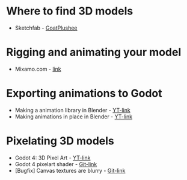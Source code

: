 
# Where to find 3D models
- Sketchfab - [GoatPlushee](https://sketchfab.com/3d-models/goat-plushie-732d96ea25fb48bab8fa91e98368b169)

# Rigging and animating your model
- Mixamo.com - [link](www.mixamo.com)

# Exporting animations to Godot
- Making a animation library in Blender - [YT-link](https://www.youtube.com/watch?v=cetPEHgmATA)
- Making animations in place in Blender - [YT-link](https://www.youtube.com/watch?v=le7exScwwrQ)

# Pixelating 3D models
- Godot 4: 3D Pixel Art - [YT-link](https://www.youtube.com/watch?v=Mg_V27arKdg)
- Godot 4 pixelart shader - [Git-link](https://github.com/leopeltola/Godot-3d-pixelart-demo)
- [Bugfix] Canvas textures are blurry - [Git-link](https://github.com/godotengine/godot/issues/66764)
